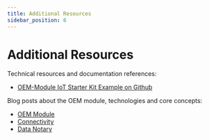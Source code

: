 ```yaml
---
title: Additional Resources
sidebar_position: 6
---
```


# Additional Resources

Technical resources and documentation references:

- [OEM-Module IoT Starter Kit Example on Github](https://github.com/tributech-solutions/tributech-oem-module-iot-kit-examples)

Blog posts about the OEM module, technologies and core concepts:

- [OEM Module](https://www.tributech.io/blog/oem-module)
- [Connectivity](https://www.tributech.io/blog/LTE-M-and-NB-IoT-connectivity)
- [Data Notary](https://www.tributech.io/blog/data-notary)
